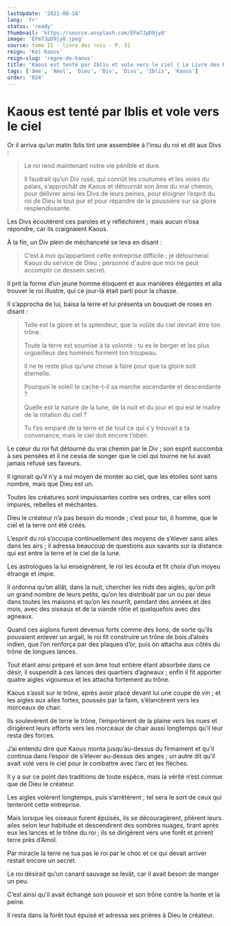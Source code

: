 ```yaml
---
lastUpdate: '2021-08-18'
lang: 'fr'
status: 'ready'
thumbnail: 'https://source.unsplash.com/EFm7JpD9jy8'
image: 'EFm7JpD9jy8.jpeg'
source: tome II - livre des rois - P. 31
reign: 'Keï Kaous'
reign-slug: 'regne-de-kaous'
title: 'Kaous est tenté par Iblis et vole vers le ciel | Le Livre des Rois | Shâhnâmeh'
tags: ['âme', 'Amol', 'Dieu', 'Div', 'Divs', 'Iblis', 'Kaous']
order: '024'
---
```


<!-- LTeX: language=fr -->

# Kaous est tenté par Iblis et vole vers le ciel

Or il arriva qu’un matin Iblis tint une assemblée à l’insu du roi et dit aux Divs :

> Le roi rend maintenant notre vie pénible et dure.
>
> Il faudrait qu’un Div rusé, qui connût les coutumes et les voies du palais, s’approchât de Kaous et détournât son âme du vrai chemin, pour délivrer ainsi les Divs de leurs peines, pour éloigner l’esprit du roi de Dieu le tout pur et pour répandre de la poussière sur sa gloire resplendissante.

Les Divs écoutèrent ces paroles et y réfléchirent ; mais aucun n’osa répondre, car ils craignaient Kaous.

À la fin, un Div plein de méchanceté se leva en disant :

> C’est à moi qu’appartient cette entreprise difficile ; je détournerai Kaous du service de Dieu ; personne d'autre que moi ne peut accomplir ce dessein secret.

Il prit la forme d’un jeune homme éloquent et aux manières élégantes et alla trouver le roi illustre, qui ce jour-là était parti pour la chasse.

Il s’approcha de lui, baisa la terre et lui présenta un bouquet de roses en disant :

> Telle est ta gloire et ta splendeur, que la voûte du ciel devrait être ton trône.
>
> Toute la terre est soumise à ta volonté ; tu es le berger et les plus orgueilleux des hommes forment ton troupeau.
>
> Il ne te reste plus qu’une chose à faire pour que ta gloire soit éternelle.
>
> Pourquoi le soleil te cache-t-il sa marche ascendante et descendante ?
>
> Quelle est la nature de la lune, de la nuit et du jour et qui est le maître de la rotation du ciel ?
>
> Tu t’es emparé de la terre et de tout ce qui s’y trouvait à ta convenance, mais le ciel doit encore t’obéir.

Le cœur du roi fut détourné du vrai chemin par le Div ; son esprit succomba à ses pensées et il ne cessa de songer que le ciel qui tourne ne lui avait jamais refusé ses faveurs.

Il ignorait qu’il n’y a nul moyen de monter au ciel, que les étoiles sont sans nombre, mais que Dieu est un.

Toutes les créatures sont impuissantes contre ses ordres, car elles sont impures, rebelles et méchantes.

Dieu le créateur n’a pas besoin du monde ; c’est pour toi, ô homme, que le ciel et la terre ont été créés.

L’esprit du roi s’occupa continuellement des moyens de s’élever sans ailes dans les airs ; il adressa beaucoup de questions aux savants sur la distance qui est entre la terre et le ciel de la lune.

Les astrologues la lui enseignèrent, le roi les écouta et fit choix d’un moyeu étrange et impie.

Il ordonna qu’on allât, dans la nuit, chercher les nids des aigles, qu’on prît un grand nombre de leurs petits, qu’on les distribuât par un ou par deux dans toutes les maisons et qu’on les nourrît, pendant des années et des mois, avec des oiseaux et de la viande rôtie et quelquefois avec des agneaux.

Quand ces aiglons furent devenus forts comme des lions, de sorte qu’ils pouvaient enlever un argali, le roi fit construire un trône de bois d’aloès indien, que l’on renforça par des plaques d’or, puis on attacha aux côtés du trône de longues lances.

Tout étant ainsi préparé et son âme tout entière étant absorbée dans ce désir, il suspendit à ces lances des quartiers d’agneaux ; enfin il fit apporter quatre aigles vigoureux et les attacha fortement au trône.

Kaous s’assit sur le trône, après avoir placé devant lui une coupe de vin ; et les aigles aux ailes fortes, poussés par la faim, s’élancèrent vers les morceaux de chair.

Ils soulevèrent de terre le trône, l’emportèrent de la plaine vers les nues et dirigèrent leurs efforts vers les morceaux de chair aussi longtemps qu’il leur resta des forces.

J’ai entendu dire que Kaous monta jusqu’au-dessus du firmament et qu’il continua dans l’espoir de s’élever au-dessus des anges ; un autre dit qu’il avait volé vers le ciel pour le combattre avec l’arc et les flèches.

Il y a sur ce point des traditions de toute espèce, mais la vérité n’est connue que de Dieu le créateur.

Les aigles volèrent longtemps, puis s’arrêtèrent ; tel sera le sort de ceux qui tenteront cette entreprise.

Mais lorsque les oiseaux furent épuisés, ils se découragèrent, plièrent leurs ailes selon leur habitude et descendirent des sombres nuages, tirant après eux les lances et le trône du roi ; ils se dirigèrent vers une forêt et prirent terre près d’Amol.

Par miracle la terre ne tua pas le roi par le choc et ce qui devait arriver restait encore un secret.

Le roi désirait qu’un canard sauvage se levât, car il avait besoin de manger un peu.

C’est ainsi qu’il avait échangé son pouvoir et son trône contre la honte et la peine.

Il resta dans la forêt tout épuisé et adressa ses prières à Dieu le créateur.
